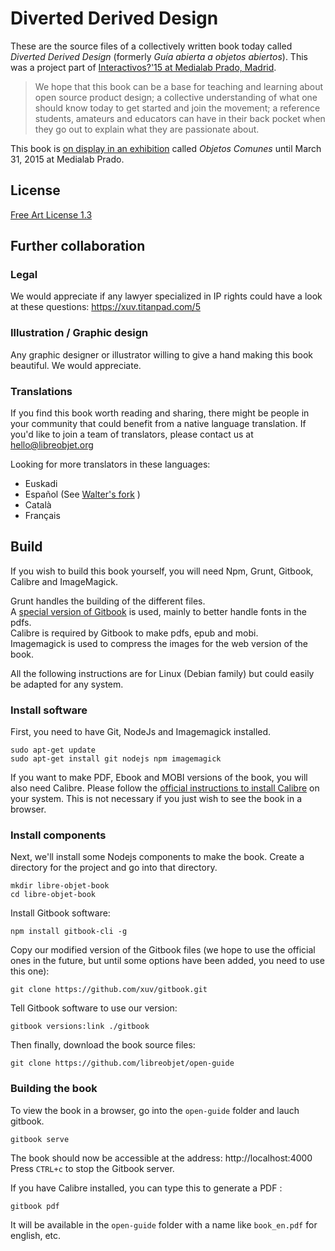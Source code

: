 Diverted Derived Design
=======================

These are the source files of a collectively written book today called _Diverted Derived Design_ (formerly _Guía abierta a objetos abiertos_).
This was a project part of [Interactivos?'15 at Medialab Prado, Madrid](http://comunidad.medialab-prado.es/en/groups/open-guide-open-objects).

> We hope that this book can be a base for teaching and learning about open source product design; a collective understanding of what one should know today to get started and join the movement; a reference students, amateurs and educators can have in their back pocket when they go out to explain what they are passionate about.

This book is [on display in an exhibition](http://medialab-prado.es/article/exposicion-objetos-comunes) called _Objetos Comunes_ until March 31, 2015 at Medialab Prado.

License
-----------
[Free Art License 1.3](http://artlibre.org/licence/lal/en/)

Further collaboration
---------------------
### Legal
We would appreciate if any lawyer specialized in IP rights could have a look at these questions: https://xuv.titanpad.com/5

### Illustration / Graphic design
Any graphic designer or illustrator willing to give a hand making this book beautiful. We would appreciate.

### Translations
If you find this book worth reading and sharing, there might be people in your community that could benefit from a native language translation.
If you'd like to join a team of translators, please contact us at hello@libreobjet.org

Looking for more translators in these languages:
- Euskadi
- Español (See [Walter's fork](https://github.com/walterreiner/open-guide/) )
- Català
- Français

Build
-----

If you wish to build this book yourself, you will need Npm, Grunt, Gitbook, Calibre and ImageMagick.

Grunt handles the building of the different files.  
A [special version of Gitbook](https://github.com/xuv/gitbook) is used, mainly to better handle fonts in the pdfs.  
Calibre is required by Gitbook to make pdfs, epub and mobi.  
Imagemagick is used to compress the images for the web version of the book.  

All the following instructions are for Linux (Debian family) but could easily be adapted for any system.

### Install software
First, you need to have Git, NodeJs and Imagemagick installed.  
```
sudo apt-get update
sudo apt-get install git nodejs npm imagemagick
```

If you want to make PDF, Ebook and MOBI versions of the book, you will also need Calibre. Please follow the [official instructions to install Calibre](http://calibre-ebook.com/download) on your system. This is not necessary if you just wish to see the book in a browser.

### Install components
Next, we'll install some Nodejs components to make the book.
Create a directory for the project and go into that directory.  
```
mkdir libre-objet-book
cd libre-objet-book
```

Install Gitbook software:
```
npm install gitbook-cli -g
```

Copy our modified version of the Gitbook files (we hope to use the official ones in the future, but until some options have been added, you need to use this one):
```
git clone https://github.com/xuv/gitbook.git
```
Tell Gitbook software to use our version:
```
gitbook versions:link ./gitbook
```
Then finally, download the book source files:
```
git clone https://github.com/libreobjet/open-guide
```

### Building the book
To view the book in a browser, go into the `open-guide` folder and lauch gitbook.
```
gitbook serve
```
The book should now be accessible at the address: http://localhost:4000  
Press `CTRL+c` to stop the Gitbook server.

If you have Calibre installed, you can type this to generate a PDF :
```
gitbook pdf
```
It will be available in the `open-guide` folder with a name like `book_en.pdf` for english, etc.
